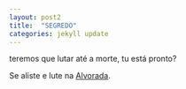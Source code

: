 ```yaml
---
layout: post2
title:  "SEGREDO"
categories: jekyll update
---
```


teremos que lutar até a morte, tu está pronto?
<p>Se aliste e lute na <a href="https://perrud.github.io/archive/">Alvorada</a>.</p>
